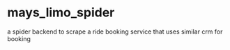 # mays_limo_spider
a spider backend to scrape a ride booking service that uses similar crm for booking
